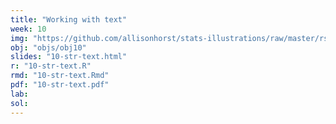 ```yaml
---
title: "Working with text"
week: 10
img: "https://github.com/allisonhorst/stats-illustrations/raw/master/rstats-artwork/str_squish.png"
obj: "objs/obj10"
slides: "10-str-text.html"
r: "10-str-text.R"
rmd: "10-str-text.Rmd"
pdf: "10-str-text.pdf"
lab:
sol:
---
```

